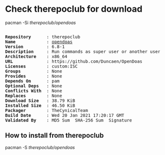 # Check therepoclub for download

        
pacman -Si *therepoclub/opendoas*

<div class="highlight"><pre class="highlight"><text>
<b>Repository</b>      : therepoclub
<b>Name</b>            : <a href='../../x86_64/opendoas-6.8-1-x86_64.pkg.tar.zst'>opendoas</a>
<b>Version</b>         : 6.8-1
<b>Description</b>     : Run commands as super user or another user
<b>Architecture</b>    : x86_64
<b>URL</b>             : https://github.com/Duncaen/OpenDoas
<b>Licenses</b>        : custom:ISC
<b>Groups</b>          : None
<b>Provides</b>        : None
<b>Depends On</b>      : pam
<b>Optional Deps</b>   : None
<b>Conflicts With</b>  : None
<b>Replaces</b>        : None
<b>Download Size</b>   : 38.79 KiB
<b>Installed Size</b>  : 46.50 KiB
<b>Packager</b>        : TheCynicalTeam <wayne6324@gmail.com>
<b>Build Date</b>      : Wed 20 Jan 2021 17:20:17 GMT
<b>Validated By</b>    : MD5 Sum  SHA-256 Sum  Signature
</text></pre></div>

## How to install from therepoclub

        
pacman -S *therepoclub/opendoas*

